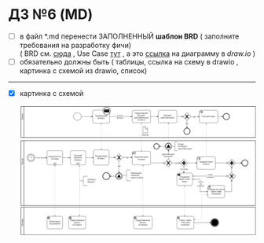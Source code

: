 # ДЗ №6 (MD)
- [ ] в файл *.md перенести ЗАПОЛНЕННЫЙ **шаблон BRD** ( заполните требования на разработку фичи)
<br> ( BRD см. [сюда](https://github.com/vnukov-vv/AlfaCampus-SA/blob/e76443e466370d09282d64e5915849f865e5606f/HW%20BASIC/HW_1.md) 
, Use Case [тут](https://github.com/vnukov-vv/AlfaCampus-SA/blob/main/HW%20BPMN/about.md)
, а это [ссылка](https://viewer.diagrams.net/?tags=%7B%7D&highlight=0000ff&edit=_blank&layers=1&nav=1&title=bpmn#R7R1bc5u4%2Btf4sR7Encc4cfacM%2B1M57R79vKyQ2xis8XGBdLE%2B%2BuPAEkWkgiCIMApndYFWQjMd79qYdweXn5J%2FNP%2BU7wNooWubV8Wxt1C14GjafC%2FfORcjpiGXQ7sknCLJl0GvoT%2FBGgQXbd7CrdBWpmYxXGUhafq4CY%2BHoNNVhnzkyR%2Brk57jKPqXU%2F%2BLuAGvmz8iB%2F9Ldxm%2B3LUtbTL%2BL%2BCcLfHdwb4Bx98PBkNpHt%2FGz9TQ8Z6YdwmcZyVR4eX2yDKXx5%2BL%2BV19zXfkgdLgmMmuCB%2B%2BDt%2FH7oW%2BQ8QJsWE8hK8wvnrH5vgr1%2Fj5MfNP3%2Bef%2Fn4b%2B9%2B%2FQGQJyN3TLMzfhvpc3iI%2FCM8W%2B2zQ74qgIdp5icZAh18CGP1GB%2BzL%2Biq%2FHwTR5F%2FSsMHMrKPk%2FAfOMuP0ABe%2BWOYr14ui4buwyi6jaM4KZ7BeCz%2BFLdN4m8EKvCpV8%2F7MAu%2BnPxNvsQzREg4xr8m9OZ%2BBEkWvFBD6Ff%2FEsSHIEvOcMqZALW85PmCAcDCcN1T4Ncx9H2Edjuy2AUy8AC9W3yKYCUGtBBMCJQ%2F%2FOgJgWYBX6N3k3%2BuVsWnW3xaxefdAr5RF11EwRO%2BgIy8SfyOj3EBYD8Kd0d4uoEvLkhyqFJwQHMoJMhfZwjp5gZddgi32%2Fw2QqAk8dNxG2wR7JM487Mwzq%2F64GlCmNXjqhQg0bcfMMwQYC0errYAqkZ7oMpBEd%2BfBiMLolMcHrPixtYK%2FtWWurXQb7XinwUn3BaDojGHHwT5GV6hOigacyzRkkBwb3ZMFwwKlxTcW2MeEv6FKLr3T%2FkbObzsckGzfDgdjsvMT7%2FVYRgkKMyCCLat0pJJAa2Ku5ucE0HGk6Dz4OXkHzF28swrv%2B0nP%2FlWzPcfIPX4OfUqQ1vTtipoq%2BtLi2dIQIC5rqUKcwGPuTkDui%2FYzbr4NBHTyY91zIzgiFYc23gO%2FNSob%2FNVi6X04hTgRciF5TSn%2BDQmytEkMYHQvzQq6M6yigsGz8Isa0AW5hm1iEBDjIB6XYUqAb6OJRccvxegw%2BVy%2BHmDgJ8f34rEnEZNqLvvWoSY5d3hZznfoySph5%2BEiNcSDcv78reAn7czN5%2B5OUvCDqOE6AJeLtItXVUkDHSngxoCzAKk%2BP8G7HUt8WwRtl5mo%2F8bsBM%2FCTe7unY94gU%2FChCLeP%2FH3Hj6HKch0k8f4iyLD3BCYVWt%2FM23XYGPIvuElR9ZfBIJoVOQhBCQBfpBaEHDNvh8GVrFT1kEkfmW2Lc5zvrpqTx5DF8KUkCz8rvsodEbHnf5jz0fHuL8Fx2CNC3sXGVIbRlVpDZ4qSRAaUsdSrscBgdbaNij0zjJ9vEuPvrR%2BjLKyPDLnI9xDrkCL%2F4OsuyMTF3%2FKYurWANfanL%2BHV1fnPyRn0AcRKd3L%2FSXd2f6jAJ6Gx0CgSqNn5JNIKFrQFt9F7y2IJbo%2Bft6FfRJEEGz7UfVUaIAlJ5Yw7jD2gMRw7R4Xi90O8qJ%2BiGBR7uCoUtplYVoF%2BHOx9KPQsObo%2BValTEJoLDyL0Knyk7vWoAbYzZHm8QHhm6zoN1MQmtYW2qO5VXoFqOTNGzR6p%2Fz30NNiR8fU4hlLPDJQ7wBH0wgBI9i0u6ZGoEB%2BqYyBhIYNTSrypltxiQs%2BQG6SgG4jHpLkRBfqTlbVduR6NjEBHCpr6oK%2F2WySc28oTiETc1Zz2r5rJaz3ND1pqaWG7wW%2FpPrMFg1adRhFLDXN8JS4CaZTawrNbGC45a2ruAih%2FDoZ4GukD1BOV51%2FAGT9%2FyZAv5kquNPbgecLiUOKx1fk60ykpTM5YRprdxskpL1uLyDoH72z%2Fok0DnZx4eHp7QRnS%2FYixzdBH3R%2Be7567n4rcHLJnpKC5aoEpur0laAzMM6DAxvXGF7ka9%2FVMTreMKW0LeEtJ2Yy8CsCY%2FfVQML0zXyMTb2YuTrFUq7AgsfU%2Fl1W%2Fim2TdR1Fj4BhjXwsc%2F9LVY8AoH5BhnHRPzpS12jfLR8XHe2WKftsV%2B8I9PeXKXOhUCMArx%2BAa7aY2rQ0zPYG%2BhQ%2FTPLmWB%2Bd3dfv%2Bfs07uf7P%2B83us%2F%2FX1cf2R4CPD03C%2ByoR1B4yFP6fuYM6x7PfjaEkzKG%2F8pOJt2QVQICmVLIY5MdvUnIPZdWTeKFcwVKZimnoCwTLzpyvlT6M4gllzz%2BT13kH9wJ7ADXwx%2FzScbwGP76lgr1bjhBEizdbPfIwHFIJwWlUtBjXqYSW%2BYDvIeotnoEUmIBNyBIJkXqMfUHasBjKo55%2BrgRBEBFASVwOZentAdaoGqnHA3FBOFw0lJNPZziztTSN3vms1kCENyJpqIOItGKscqIaRkgR5OnWd5M6UqS64HIL2qV0S3e6Rf22FHW03gEqHoZPirUpO%2Fex0uy6nG5UmE6a5ov%2Fl6aGdDGtNRMBhnM%2Fm0nV5%2FqgJ6MjTl9hn1zspiZJGZzX7StVskRsgg6slCvGa8QG49lIDHFoP6gbAT%2FT2MMuKDq3QUgRQl5ffrnBkplve9CwwZoHBetf0SQoMGb8x7XQLoof4mfa3FVYOghCTGhQctzd5K4qc2Ubx5tvXfXgsh3NjBk2qKsG9Ot%2BClzD7nWBHmFFLwbPLSvnJmTrp6MTDwdomJ55saAgzvkYXHo0%2FWHF%2FY3CdRAvZVhB4ifJXcsF1biG2QEpnF1IcpbcFNuIITuWeUcj0JHEIl7lMxA3sjJNthvjAhfZJrtmYfMDsHTY1JMhKnmEp0Oxiksz60lT1JWWGB2tQC7yNQuXIXVq2InZl6c2mx9ztowkVCAOQ7%2FZRzXAyoP5rWqbpeZbjmY5rc5ghMkgNsNRc0zMtw8j1Fw8n2vSPJS1VDMUqdDsCHUO5NFkHNNCWjH0jq16yXAMA5mkUCzd3lBSFnhWR%2FpVEMbDYDiBA85a6413%2BOMPCrqbAfvq5bm6%2FtfC4snzC6W2aQBK%2FH8JrzhLVZH0BA6XzaDXtr66m0oQgVB8kBFy72k5i8gRldTfK5hrGd1XD2NpQs5k8LNdc6rwje9hMUc1qRufrEw84TUpCPKipuYKmh3%2BmJiCOUKvguazXGOXo1WnvDfPhQfkEvbI%2B%2FFZZ0dVXlxWcdNLYlFisZc6usGm7wiDDhlem6X%2BfIpVclrWVHIE7TFjl5SyBoYrN6gLSuX42S5TrZj4LphVOIU8%2Bp%2FuMrcv1n1Wfwru1qffpoMgxhaSCdv%2FDdlYBvKf75w0PqlLqOC3MYwqKB44PAiBQ3q%2FKlwDqSK%2BTL0FzGLJcTNyXAICtXKMW9TRd0QhicPU25bhLzZyyS7dnJHLwdkPVvsQTRiLMhMbh%2FRNLERuM9wPNEJvgg3F%2Fq4Z5TD8KQ1C2nzDM5H3GBClnp%2FHsNG5pa3gsmwHe0vP40O94jfMlGpVeo2tDug8NZjWTcW106bI5uzZm10bJbqo2FCDbR43n26ipcr2jzKM1VY0k7ApPalRrtnkghg6qjaVHqHKlS7Lh7avrkK2iiIG1Xuh0WW7bvEW6XJ5B%2Bscoft7s%2FSRb%2BscjKoX%2BS6dwMwoeswXfDCEpgafOS2YzksvjvWQiUeWow6S5xvPdcsYurVRaozRXk6MJ2aMlYI%2BqytCI%2BjEj9YzUnZDatVmk5jDaEGC0oQ6j67uTvJoW8LqvE4lffhcZeqlVzSLqNpJRKNipvigqu6J4TC6KtwS6FAZZNink7R%2BJcG3B%2B2%2BBJ23S4qKcZpMWF4qo70TNJrYP7kTVxbyGjoTwe9IWhO1hHb65FbVkWtPct%2FoK05ra9q1u3zAHMK1FSNLmeI2rbXsM7to7Q3QGYnPsVjwKa%2FmFval5F%2B2vcCFNAx9wNv8040QYzfrpTG15ZpWOFlOPG1ldelPPcaOpx40g4vtRFCgVGlx4WmDWDRsowpUzs0bO0XezRo711KkEmexRgnxTBiZuINgIS3dikHxFOQBCIE9FOcCm25uVg2Jb68krA3iXJtZUXVOeKNq7RcJNpM0fbdRis1UQsCotVK%2BYwHR7rdq15bcN5u9KVmOZLdqJWLRp6YVWp5owdZCi9Hlhxxp19mxNQ4NWbS9FjuOOXTCvMNprMF5gXdD0XKRvsjnz%2FcHUGbtBY9HXHk%2Fbhv4hPm7RxOIrNLVUULboTjb%2B9gtF2Eyrx%2FxB4TGWsYv%2BsnGnrGARASjhvx6xRw8AjE%2BbQ3HZFj1AZ%2Fa8NQZuAQkwTVf4ooxK8Hok7pUQm0Ol6liVq8pj%2FtoJa6iEA%2FVSmUAKWvopb3kRXqBQf3UFiQrdkUkSXd4rv7%2F%2Bbr%2Fj8GZW9cRWe2vezO75xq2knDePU%2FZTs%2F846IJ4fSsIWOw3KwjeUFVCJpsxxvpXlaNJTb8pOf5Jh6ol3QHleLNTgE6s5ePsDl5hzRUmMjsSaNXdbea%2BINfmbnhKle7LAXSW5wvykIlcGMbd4EqUaFxhPH2wtCGWqw6eNuQKai8l%2Bc4cmP25A7Os4jh%2BYFbU16sRmecM8jmDvJ4f4z7koxWNeRIM%2BgolLLZbxkjhfSNA5hL48fnLdZbA874WQQJsTyKz47bHFvUD5m2Py28d0UYkwm2PQQdLa9Fl22NxxxSpvW15v8I0thLpuvmxJQ3Oms2PXZ4GB937WBeEd%2B%2FkNz%2Bu65elUf4meovMW%2BpCkizD%2BKEsav69rHSb%2FVAT8UOlQfIj3LQQZK1JiNv6eOy8F0MUkiurn4R1T2uRB5hOMnvFdaxVd3O6o0qfVqhvQ85hhME%2BTI66ViVfYT0nTs6Z6W%2BmPyZHCTTT36COYG9i9DcT30x8qojPMZqJb%2BAixquKwuBwf3Oa3FCxbZ31%2BmkMqFRHYURbFCN7riGjyD%2Fk1HV8SEtbVyJYrdvfn2KS1svbB0Y1nK1RrXPlN7VYI4PzcrOZj858tCF9fnQthpg1cwBpbAevwgCSSpRmJQmuxhorJGq2jB61TCWlEkHlE0Pz862f7gtVA6CTz34GAXQsRnTNXFQyVeNTcKTzTwXjTKLpZT8Hj97RASw1AyeHdqklWNpmJVkwb9psOIteMgZxiWLjnvEIVxojZ9gnMkZ%2BquF4uJ8cogQL8NsSyeao8qs5lsatpnqvWAnZ8B5JqSZPVuuC9eJ9VtpTZHfqsWSpB29ZPsru2My2PFy5jCzhWE7DQqppRm3l2kwzg9CMbANxXbYLkYqCCNYp07VWjSTV1i2kmGQ8fSaZHknGNSii0fINBwYkHOndW70RVTWHQXjT60g5LlPkabH9r1VTjkRi1nuknJ7kQ68U%2BAaakS19wmg6Bs3YDM0YLKp3pRluIdWeZ%2BNda2goQUmGYLTWBNMdx1vsyTKmEe8xWR75Pu9WNzwHrH4mWEs1qjs%2FqXxQW%2BgqjfM4xtWM87g9xih2hMY0kXe6GhIek2ZoswmEqvH9p7ckKlpMHqHrraWA3kdPAQWUM267GIbFu2wUXb5dDEM6jiTpQNzwz9Q0FKp75ZHZPEak111IsVyyK2EKexi%2Fa7JUqnFRosxwqsJsqRnuwAJNfhcCUzaRRQVZsiFJw3aWmt2RMg3W8BEs1lmuwdMkjjN6eh6a%2FhRv8wKW9f8B
) на диаграмму в *draw.io* )
- [ ] обязательно должны быть ( таблицы, ссылка на схему в drawio , картинка с схемой  из drawio, список)
----    
- [x] картинка с схемой <br><br>
![](https://github.com/vnukov-vv/AlfaCampus-SA/blob/main/HW%20MD/bpmn.drawio.png)
